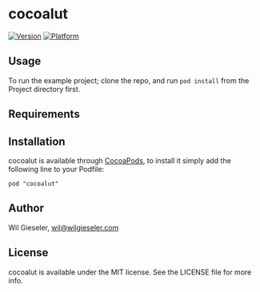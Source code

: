 # cocoalut

[![Version](http://cocoapod-badges.herokuapp.com/v/cocoalut/badge.png)](http://cocoadocs.org/docsets/cocoalut)
[![Platform](http://cocoapod-badges.herokuapp.com/p/cocoalut/badge.png)](http://cocoadocs.org/docsets/cocoalut)

## Usage

To run the example project; clone the repo, and run `pod install` from the Project directory first.

## Requirements

## Installation

cocoalut is available through [CocoaPods](http://cocoapods.org), to install
it simply add the following line to your Podfile:

    pod "cocoalut"

## Author

Wil Gieseler, wil@wilgieseler.com

## License

cocoalut is available under the MIT license. See the LICENSE file for more info.

